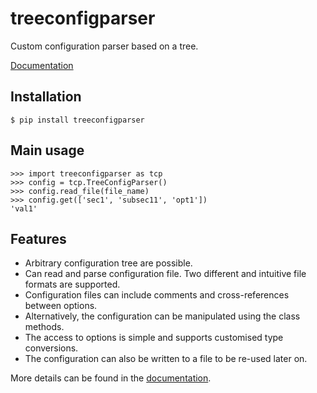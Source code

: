 
treeconfigparser
================

Custom configuration parser based on a tree. 

[Documentation]

[Documentation]: https://gitlab.enpc.fr/cerea-da-team/treeconfigparser

Installation
------------

    $ pip install treeconfigparser

Main usage
----------

    >>> import treeconfigparser as tcp
    >>> config = tcp.TreeConfigParser()
    >>> config.read_file(file_name)
    >>> config.get(['sec1', 'subsec11', 'opt1'])
    'val1'

Features
--------

- Arbitrary configuration tree are possible.
- Can read and parse configuration file. Two different
  and intuitive file formats are supported.
- Configuration files can include comments and
  cross-references between options.
- Alternatively, the configuration can be manipulated
  using the class methods.
- The access to options is simple and supports customised 
  type conversions.
- The configuration can also be written to a file to be
  re-used later on.

More details can be found in the [documentation].

